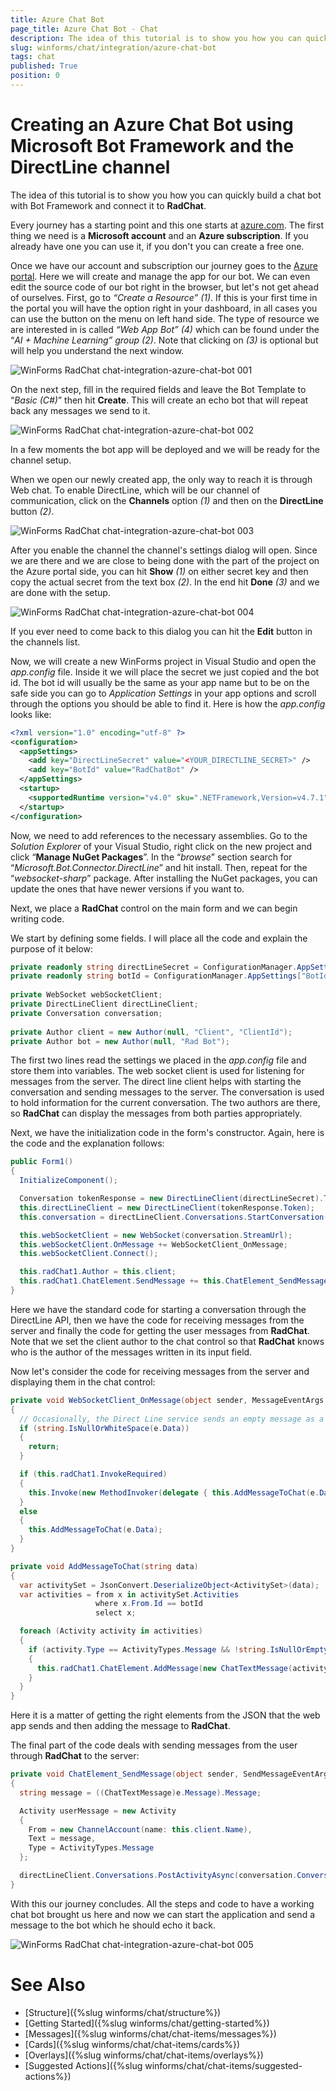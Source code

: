 ```yaml
---
title: Azure Chat Bot
page_title: Azure Chat Bot - Chat
description: The idea of this tutorial is to show you how you can quickly build a chat bot with Bot Framework and connect it to RadChat.
slug: winforms/chat/integration/azure-chat-bot
tags: chat
published: True
position: 0 
---
```


# Creating an Azure Chat Bot using Microsoft Bot Framework and the DirectLine channel

The idea of this tutorial is to show you how you can quickly build a chat bot with Bot Framework and connect it to **RadChat**.

Every journey has a starting point and this one starts at [azure.com](https://azure.microsoft.com/en-us/). The first thing we need is a **Microsoft account** and an **Azure subscription**. If you already have one you can use it, if you don't you can create a free one.

Once we have our account and subscription our journey goes to the [Azure portal](https://portal.azure.com/). Here we will create and manage the app for our bot. We can even edit the source code of our bot right in the browser, but let's not get ahead of ourselves. First, go to *“Create a Resource” (1)*. If this is your first time in the portal you will have the option right in your dashboard, in all cases you can use the button on the menu on left hand side. The type of resource we are interested in is called *“Web App Bot” (4)* which can be found under the “*AI + Machine Learning” group (2)*. Note that clicking on *(3)* is optional but will help you understand the next window.

![WinForms RadChat chat-integration-azure-chat-bot 001](images/chat-integration-azure-chat-bot001.png)

On the next step, fill in the required fields and leave the Bot Template to “*Basic (C#)*” then hit **Create**. This will create an echo bot that will repeat back any messages we send to it.

![WinForms RadChat chat-integration-azure-chat-bot 002](images/chat-integration-azure-chat-bot002.png)

In a few moments the bot app will be deployed and we will be ready for the channel setup.

When we open our newly created app, the only way to reach it is through Web chat. To enable DirectLine, which will be our channel of communication, click on the **Channels** option *(1)* and then on the **DirectLine** button *(2)*.

![WinForms RadChat chat-integration-azure-chat-bot 003](images/chat-integration-azure-chat-bot003.png)

After you enable the channel the channel's settings dialog will open. Since we are there and we are close to being done with the part of the project on the Azure portal side, you can hit **Show** *(1)* on either secret key and then copy the actual secret from the text box *(2)*. In the end hit **Done** *(3)* and we are done with the setup.

![WinForms RadChat chat-integration-azure-chat-bot 004](images/chat-integration-azure-chat-bot004.png)

If you ever need to come back to this dialog you can hit the **Edit** button in the channels list.

Now, we will create a new WinForms project in Visual Studio and open the *app.config* file. Inside it we will place the secret we just copied and the bot id. The bot id will usually be the same as your app name but to be on the safe side you can go to *Application Settings* in your app options and scroll through the options you should be able to find it. Here is how the *app.config* looks like:

````xml
<?xml version="1.0" encoding="utf-8" ?>
<configuration>
  <appSettings>
    <add key="DirectLineSecret" value="<YOUR_DIRECTLINE_SECRET>" />
    <add key="BotId" value="RadChatBot" />
  </appSettings>
  <startup>
    <supportedRuntime version="v4.0" sku=".NETFramework,Version=v4.7.1" />
  </startup>
</configuration>
````

Now, we need to add references to the necessary assemblies. Go to the *Solution Explorer* of your Visual Studio, right click on the new project and click “**Manage NuGet Packages**”. In the “*browse*” section search for “*Microsoft.Bot.Connector.DirectLine*” and hit install. Then, repeat for the “*websocket-sharp*” package. After installing the NuGet packages, you can update the ones that have newer versions if you want to.

Next, we place a **RadChat** control on the main form and we can begin writing code.

We start by defining some fields. I will place all the code and explain the purpose of it below:

````C#
private readonly string directLineSecret = ConfigurationManager.AppSettings["DirectLineSecret"];
private readonly string botId = ConfigurationManager.AppSettings["BotId"];
 
private WebSocket webSocketClient;
private DirectLineClient directLineClient;
private Conversation conversation;
 
private Author client = new Author(null, "Client", "ClientId");
private Author bot = new Author(null, "Rad Bot");
````

The first two lines read the settings we placed in the *app.config* file and store them into variables. The web socket client is used for listening for messages from the server. The direct line client helps with starting the conversation and sending messages to the server. The conversation is used to hold information for the current conversation. The two authors are there, so **RadChat** can display the messages from both parties appropriately.

Next, we have the initialization code in the form's constructor. Again, here is the code and the explanation follows:

````C#
public Form1()
{
  InitializeComponent();

  Conversation tokenResponse = new DirectLineClient(directLineSecret).Tokens.GenerateTokenForNewConversation();
  this.directLineClient = new DirectLineClient(tokenResponse.Token);
  this.conversation = directLineClient.Conversations.StartConversation();

  this.webSocketClient = new WebSocket(conversation.StreamUrl);
  this.webSocketClient.OnMessage += WebSocketClient_OnMessage;
  this.webSocketClient.Connect();

  this.radChat1.Author = this.client;
  this.radChat1.ChatElement.SendMessage += this.ChatElement_SendMessage;
}
````

Here we have the standard code for starting a conversation through the DirectLine API, then we have the code for receiving messages from the server and finally the code for getting the user messages from **RadChat**. Note that we set the client author to the chat control so that **RadChat** knows who is the author of the messages written in its input field.

Now let's consider the code for receiving messages from the server and displaying them in the chat control:

````C#
private void WebSocketClient_OnMessage(object sender, MessageEventArgs e)
{
  // Occasionally, the Direct Line service sends an empty message as a liveness ping. Ignore these messages.
  if (string.IsNullOrWhiteSpace(e.Data))
  {
    return;
  }

  if (this.radChat1.InvokeRequired)
  {
    this.Invoke(new MethodInvoker(delegate { this.AddMessageToChat(e.Data); }));
  }
  else
  {
    this.AddMessageToChat(e.Data);
  }
}

private void AddMessageToChat(string data)
{
  var activitySet = JsonConvert.DeserializeObject<ActivitySet>(data);
  var activities = from x in activitySet.Activities
                   where x.From.Id == botId
                   select x;

  foreach (Activity activity in activities)
  {
    if (activity.Type == ActivityTypes.Message && !string.IsNullOrEmpty(activity.Text))
    {
      this.radChat1.ChatElement.AddMessage(new ChatTextMessage(activity.Text, this.bot, DateTime.Now));
    }
  }
}
````

Here it is a matter of getting the right elements from the JSON that the web app sends and then adding the message to **RadChat**.

The final part of the code deals with sending messages from the user through **RadChat** to the server:

````C#
private void ChatElement_SendMessage(object sender, SendMessageEventArgs e)
{
  string message = ((ChatTextMessage)e.Message).Message;

  Activity userMessage = new Activity
  {
    From = new ChannelAccount(name: this.client.Name),
    Text = message,
    Type = ActivityTypes.Message
  };

  directLineClient.Conversations.PostActivityAsync(conversation.ConversationId, userMessage);
}
````

With this our journey concludes. All the steps and code to have a working chat bot brought us here and now we can start the application and send a message to the bot which he should echo it back.

![WinForms RadChat chat-integration-azure-chat-bot 005](images/chat-integration-azure-chat-bot005.png)

# See Also

* [Structure]({%slug winforms/chat/structure%})
* [Getting Started]({%slug winforms/chat/getting-started%})
* [Messages]({%slug winforms/chat/chat-items/messages%})
* [Cards]({%slug winforms/chat/chat-items/cards%})
* [Overlays]({%slug winforms/chat/chat-items/overlays%})
* [Suggested Actions]({%slug winforms/chat/chat-items/suggested-actions%})
 
        
